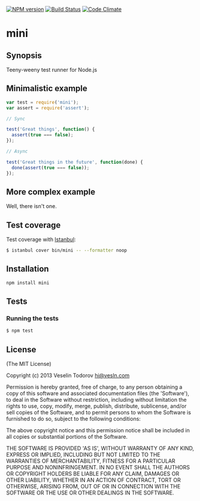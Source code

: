 [![NPM version](https://badge.fury.io/js/mini.png)](http://badge.fury.io/js/mini)
[![Build Status](https://secure.travis-ci.org/vesln/mini.png)](http://travis-ci.org/vesln/mini)
[![Code Climate](https://codeclimate.com/github/vesln/mini.png)](https://codeclimate.com/github/vesln/mini)

# mini

## Synopsis

Teeny-weeny test runner for Node.js

## Minimalistic example

```js
var test = require('mini');
var assert = require('assert');

// Sync

test('Great things', function() {
  assert(true === false);
});

// Async

test('Great things in the future', function(done) {
  done(assert(true === false));
});
```

## More complex example

Well, there isn't one.

## Test coverage

Test coverage with [Istanbul](https://github.com/gotwarlost/istanbul):

```bash
$ istanbul cover bin/mini -- --formatter noop
```

## Installation

```bash
npm install mini
```

## Tests

### Running the tests

```bash
$ npm test
```

## License

(The MIT License)

Copyright (c) 2013 Veselin Todorov <hi@vesln.com>

Permission is hereby granted, free of charge, to any person obtaining
a copy of this software and associated documentation files (the
'Software'), to deal in the Software without restriction, including
without limitation the rights to use, copy, modify, merge, publish,
distribute, sublicense, and/or sell copies of the Software, and to
permit persons to whom the Software is furnished to do so, subject to
the following conditions:

The above copyright notice and this permission notice shall be
included in all copies or substantial portions of the Software.

THE SOFTWARE IS PROVIDED 'AS IS', WITHOUT WARRANTY OF ANY KIND,
EXPRESS OR IMPLIED, INCLUDING BUT NOT LIMITED TO THE WARRANTIES OF
MERCHANTABILITY, FITNESS FOR A PARTICULAR PURPOSE AND NONINFRINGEMENT.
IN NO EVENT SHALL THE AUTHORS OR COPYRIGHT HOLDERS BE LIABLE FOR ANY
CLAIM, DAMAGES OR OTHER LIABILITY, WHETHER IN AN ACTION OF CONTRACT,
TORT OR OTHERWISE, ARISING FROM, OUT OF OR IN CONNECTION WITH THE
SOFTWARE OR THE USE OR OTHER DEALINGS IN THE SOFTWARE.
